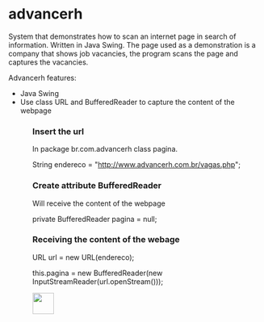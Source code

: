 # advancerh
System that demonstrates how to scan an internet page in search of information. Written in Java Swing. The page used as a demonstration is a company that shows job vacancies, the program scans the page and captures the vacancies.


Advancerh features:

<ul>

  <li>Java Swing</li>
  <li>Use class URL and BufferedReader to capture the content of the webpage</li>

<ul>

<h3>Insert the url</h3>
In package br.com.advancerh class pagina.

String endereco = "http://www.advancerh.com.br/vagas.php";

<h3>Create attribute BufferedReader</h3>
Will receive the content of the webpage

private BufferedReader pagina = null;

<h3>Receiving the content of the webage</h3>

URL url = new URL(endereco);
            
this.pagina  = new BufferedReader(new InputStreamReader(url.openStream()));
                
<img src="http://ap.imagensbrasil.org/image/jKSEmf" height="42" width="42">

